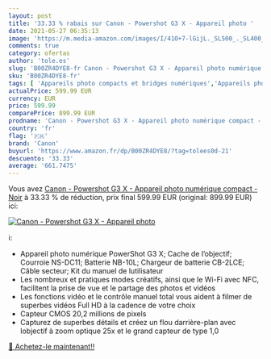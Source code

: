 ```yaml
---
layout: post
title: '33.33 % rabais sur Canon - Powershot G3 X - Appareil photo '
date: 2021-05-27 06:35:13
image: 'https://m.media-amazon.com/images/I/41O+7-lGijL._SL500_._SL400_.jpg'
comments: true
category: ofertas
author: 'tole.es'
slug: 'B00ZR4DYE8-fr Canon - Powershot G3 X - Appareil photo numérique compact...'
sku: 'B00ZR4DYE8-fr'
tags: [ 'Appareils photo compacts et bridges numériques','Appareils photo numériques','High-Tech','Photo et caméscopes','canon', ]
actualPrice: 599.99 EUR
currency: EUR
price: 599.99
comparePrice: 899.99 EUR
prodname: 'Canon - Powershot G3 X - Appareil photo numérique compact - Noir'
country: 'fr'
flag: '🇫🇷'
brand: 'Canon'
buyurl: 'https://www.amazon.fr/dp/B00ZR4DYE8/?tag=tolees0d-21'
descuento: '33.33'
average: '661.7475'
---
```


Vous avez [Canon - Powershot G3 X - Appareil photo numérique compact - Noir](https://www.amazon.fr/dp/B00ZR4DYE8/?tag=tolees0d-21)  à  33.33 % de réduction, prix final  599.99 EUR (original: 899.99 EUR) ici:

[![Canon - Powershot G3 X - Appareil photo ](https://m.media-amazon.com/images/I/41O+7-lGijL._SL500_._SL400_.jpg)](https://www.amazon.fr/dp/B00ZR4DYE8/?tag=tolees0d-21)

ℹ️:

- Appareil photo numérique PowerShot G3 X; Cache de l’objectif; Courroie NS-DC11; Batterie NB-10L; Chargeur de batterie CB-2LCE; Câble secteur; Kit du manuel de lutilisateur
- Les nombreux et pratiques modes créatifs, ainsi que le Wi-Fi avec NFC, facilitent la prise de vue et le partage des photos et vidéos
- Les fonctions vidéo et le contrôle manuel total vous aident à filmer de superbes vidéos Full HD à la cadence de votre choix
- Capteur CMOS 20,2 millions de pixels
- Capturez de superbes détails et créez un flou darrière-plan avec lobjectif à zoom optique 25x et le grand capteur de type 1,0

[🛒 Achetez-le maintenant!!](https://www.amazon.fr/dp/B00ZR4DYE8/?tag=tolees0d-21)
